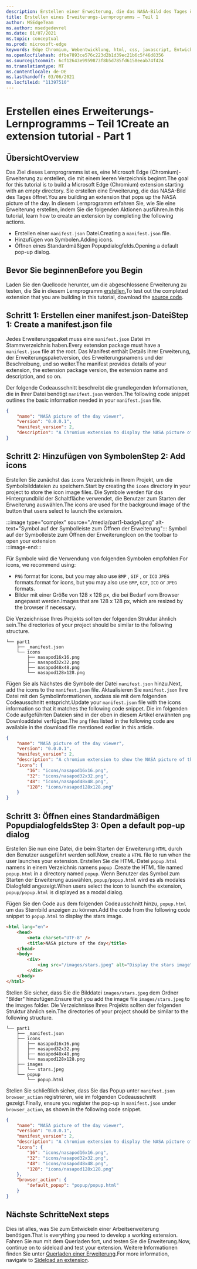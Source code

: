 ```yaml
---
description: Erstellen einer Erweiterung, die das NASA-Bild des Tages öffnet
title: Erstellen eines Erweiterungs-Lernprogramms – Teil 1
author: MSEdgeTeam
ms.author: msedgedevrel
ms.date: 01/07/2021
ms.topic: conceptual
ms.prod: microsoft-edge
keywords: Edge Chromium, Webentwicklung, html, css, javascript, Entwickler, Erweiterungen
ms.openlocfilehash: dfbe7893ce576c223d2b1d39ec21b6c5f46d8356
ms.sourcegitcommit: 6cf12643e9959873f8b5d785fd6158eeab74f424
ms.translationtype: MT
ms.contentlocale: de-DE
ms.lasthandoff: 03/06/2021
ms.locfileid: "11397510"
---
```

# <a name="create-an-extension-tutorial---part-1"></a><span data-ttu-id="9326b-104">Erstellen eines Erweiterungs-Lernprogramms – Teil 1</span><span class="sxs-lookup"><span data-stu-id="9326b-104">Create an extension tutorial - Part 1</span></span>  

## <a name="overview"></a><span data-ttu-id="9326b-105">Übersicht</span><span class="sxs-lookup"><span data-stu-id="9326b-105">Overview</span></span>  

<span data-ttu-id="9326b-106">Das Ziel dieses Lernprogramms ist es, eine Microsoft Edge (Chromium)-Erweiterung zu erstellen, die mit einem leeren Verzeichnis beginnt.</span><span class="sxs-lookup"><span data-stu-id="9326b-106">The goal for this tutorial is to build a Microsoft Edge (Chromium) extension starting with an empty directory.</span></span>  <span data-ttu-id="9326b-107">Sie erstellen eine Erweiterung, die das NASA-Bild des Tages öffnet.</span><span class="sxs-lookup"><span data-stu-id="9326b-107">You are building an extension that pops up the NASA picture of the day.</span></span> <span data-ttu-id="9326b-108">In diesem Lernprogramm erfahren Sie, wie Sie eine Erweiterung erstellen, indem Sie die folgenden Aktionen ausführen.</span><span class="sxs-lookup"><span data-stu-id="9326b-108">In this tutorial, learn how to create an extension by completing the following actions.</span></span>  

*   <span data-ttu-id="9326b-109">Erstellen einer `manifest.json` Datei.</span><span class="sxs-lookup"><span data-stu-id="9326b-109">Creating a `manifest.json` file.</span></span>  
*   <span data-ttu-id="9326b-110">Hinzufügen von Symbolen.</span><span class="sxs-lookup"><span data-stu-id="9326b-110">Adding icons.</span></span>  
*   <span data-ttu-id="9326b-111">Öffnen eines Standardmäßigen Popupdialogfelds.</span><span class="sxs-lookup"><span data-stu-id="9326b-111">Opening a default pop-up dialog.</span></span>  

## <a name="before-you-begin"></a><span data-ttu-id="9326b-112">Bevor Sie beginnen</span><span class="sxs-lookup"><span data-stu-id="9326b-112">Before you Begin</span></span>

<span data-ttu-id="9326b-113">Laden Sie den Quellcode herunter, um die abgeschlossene Erweiterung zu testen, die Sie in diesem Lernprogramm [erstellen.][ArchiveExtensionGettingStartedPart1]</span><span class="sxs-lookup"><span data-stu-id="9326b-113">To test out the completed extension that you are building in this tutorial, download the [source code][ArchiveExtensionGettingStartedPart1].</span></span>  

## <a name="step-1-create-a-manifestjson-file"></a><span data-ttu-id="9326b-114">Schritt 1: Erstellen einer manifest.json-Datei</span><span class="sxs-lookup"><span data-stu-id="9326b-114">Step 1: Create a manifest.json file</span></span>

<span data-ttu-id="9326b-115">Jedes Erweiterungspaket muss eine `manifest.json` Datei im Stammverzeichnis haben.</span><span class="sxs-lookup"><span data-stu-id="9326b-115">Every extension package must have a `manifest.json` file at the root.</span></span>  <span data-ttu-id="9326b-116">Das Manifest enthält Details ihrer Erweiterung, der Erweiterungspaketversion, des Erweiterungsnamens und der Beschreibung, und so weiter.</span><span class="sxs-lookup"><span data-stu-id="9326b-116">The manifest provides details of your extension, the extension package version, the extension name and description, and so on.</span></span>  

<span data-ttu-id="9326b-117">Der folgende Codeausschnitt beschreibt die grundlegenden Informationen, die in Ihrer Datei benötigt `manifest.json` werden.</span><span class="sxs-lookup"><span data-stu-id="9326b-117">The following code snippet outlines the basic information needed in your `manifest.json` file.</span></span>  

```json
{
    "name": "NASA picture of the day viewer",
    "version": "0.0.0.1",
    "manifest_version": 2,
    "description": "A Chromium extension to display the NASA picture of the day."
}
```  

## <a name="step-2-add-icons"></a><span data-ttu-id="9326b-118">Schritt 2: Hinzufügen von Symbolen</span><span class="sxs-lookup"><span data-stu-id="9326b-118">Step 2: Add icons</span></span>  

<span data-ttu-id="9326b-119">Erstellen Sie zunächst das `icons` Verzeichnis in Ihrem Projekt, um die Symbolbilddateien zu speichern.</span><span class="sxs-lookup"><span data-stu-id="9326b-119">Start by creating the `icons` directory in your project to store the icon image files.</span></span>  <span data-ttu-id="9326b-120">Die Symbole werden für das Hintergrundbild der Schaltfläche verwendet, die Benutzer zum Starten der Erweiterung auswählen.</span><span class="sxs-lookup"><span data-stu-id="9326b-120">The icons are used for the background image of the button that users select to launch the extension.</span></span>  

:::image type="complex" source="./media/part1-badge1.png" alt-text="Symbol auf der Symbolleiste zum Öffnen der Erweiterung":::
   <span data-ttu-id="9326b-122">Symbol auf der Symbolleiste zum Öffnen der Erweiterung</span><span class="sxs-lookup"><span data-stu-id="9326b-122">Icon on the toolbar to open your extension</span></span>  
:::image-end:::  

<span data-ttu-id="9326b-123">Für Symbole wird die Verwendung von folgenden Symbolen empfohlen:</span><span class="sxs-lookup"><span data-stu-id="9326b-123">For icons, we recommend using:</span></span> 
*   `PNG` <span data-ttu-id="9326b-124">format for icons, but you may also use `BMP` , `GIF` , or `ICO` `JPEG` formats.</span><span class="sxs-lookup"><span data-stu-id="9326b-124">format for icons, but you may also use `BMP`, `GIF`, `ICO` or `JPEG` formats.</span></span>  
*   <span data-ttu-id="9326b-125">Bilder mit einer Größe von 128 x 128 px, die bei Bedarf vom Browser angepasst werden.</span><span class="sxs-lookup"><span data-stu-id="9326b-125">Images that are 128 x 128 px, which are resized by the browser if necessary.</span></span>  

<span data-ttu-id="9326b-126">Die Verzeichnisse Ihres Projekts sollten der folgenden Struktur ähnlich sein.</span><span class="sxs-lookup"><span data-stu-id="9326b-126">The directories of your project should be similar to the following structure.</span></span>   

```shell
└── part1
    ├── _manifest.json
    └── icons
        ├── nasapod16x16.png
        ├── nasapod32x32.png
        ├── nasapod48x48.png
        └── nasapod128x128.png
```  

<span data-ttu-id="9326b-127">Fügen Sie als Nächstes die Symbole der Datei `manifest.json` hinzu.</span><span class="sxs-lookup"><span data-stu-id="9326b-127">Next, add the icons to the `manifest.json` file.</span></span> <span data-ttu-id="9326b-128">Aktualisieren Sie `manifest.json` Ihre Datei mit den Symbolinformationen, sodass sie mit dem folgenden Codeausschnitt entspricht.</span><span class="sxs-lookup"><span data-stu-id="9326b-128">Update your `manifest.json` file with the icons information so that it matches the following code snippet.</span></span> <span data-ttu-id="9326b-129">Die im folgenden Code aufgeführten Dateien sind in der oben in diesem Artikel erwähnten `png` Downloaddatei verfügbar.</span><span class="sxs-lookup"><span data-stu-id="9326b-129">The `png` files listed in the following code are available in the download file mentioned earlier in this article.</span></span>  

```json
{
    "name": "NASA picture of the day viewer",
    "version": "0.0.0.1",
    "manifest_version": 2,
    "description": "A chromium extension to show the NASA picture of the day.",
    "icons": {
        "16": "icons/nasapod16x16.png",
        "32": "icons/nasapod32x32.png",
        "48": "icons/nasapod48x48.png",
        "128": "icons/nasapod128x128.png"
    }
}
```  

## <a name="step-3-open-a-default-pop-up-dialog"></a><span data-ttu-id="9326b-130">Schritt 3: Öffnen eines Standardmäßigen Popupdialogfelds</span><span class="sxs-lookup"><span data-stu-id="9326b-130">Step 3: Open a default pop-up dialog</span></span>  

<span data-ttu-id="9326b-131">Erstellen Sie nun eine Datei, die beim Starten der Erweiterung `HTML` durch den Benutzer ausgeführt werden soll.</span><span class="sxs-lookup"><span data-stu-id="9326b-131">Now, create a `HTML` file to run when the user launches your extension.</span></span>  <span data-ttu-id="9326b-132">Erstellen Sie die HTML-Datei `popup.html` namens in einem Verzeichnis namens `popup` .</span><span class="sxs-lookup"><span data-stu-id="9326b-132">Create the HTML file named `popup.html` in a directory named `popup`.</span></span>  <span data-ttu-id="9326b-133">Wenn Benutzer das Symbol zum Starten der Erweiterung auswählen, `popup/popup.html` wird es als modales Dialogfeld angezeigt.</span><span class="sxs-lookup"><span data-stu-id="9326b-133">When users select the icon to launch the extension, `popup/popup.html` is displayed as a modal dialog.</span></span>  

<span data-ttu-id="9326b-134">Fügen Sie den Code aus dem folgenden Codeausschnitt hinzu, `popup.html` um das Sternbild anzeigen zu können.</span><span class="sxs-lookup"><span data-stu-id="9326b-134">Add the code from the following code snippet to `popup.html` to display the stars image.</span></span>  

```html
<html lang="en">
    <head>
        <meta charset="UTF-8" />
        <title>NASA picture of the day</title>
    </head>
    <body>
        <div>
            <img src="/images/stars.jpeg" alt="Display the stars image" />
        </div>
    </body>
</html>
```  

<span data-ttu-id="9326b-135">Stellen Sie sicher, dass Sie die Bilddatei `images/stars.jpeg` dem Ordner "Bilder" hinzufügen.</span><span class="sxs-lookup"><span data-stu-id="9326b-135">Ensure that you add the image file `images/stars.jpeg` to the images folder.</span></span>  <span data-ttu-id="9326b-136">Die Verzeichnisse Ihres Projekts sollten der folgenden Struktur ähnlich sein.</span><span class="sxs-lookup"><span data-stu-id="9326b-136">The directories of your project should be similar to the following structure.</span></span>   

```shell
└── part1
    ├── _manifest.json
    ├── icons
    │   ├── nasapod16x16.png
    │   ├── nasapod32x32.png
    │   ├── nasapod48x48.png
    │   └── nasapod128x128.png
    ├── images
    │   └── stars.jpeg
    └── popup
        └── popup.html
```  

<span data-ttu-id="9326b-137">Stellen Sie schließlich sicher, dass Sie das Popup unter `manifest.json` `browser_action` registrieren, wie im folgenden Codeausschnitt gezeigt.</span><span class="sxs-lookup"><span data-stu-id="9326b-137">Finally, ensure you register the pop-up in `manifest.json` under `browser_action`, as shown in the following code snippet.</span></span>  

```json
{
    "name": "NASA picture of the day viewer",
    "version": "0.0.0.1",
    "manifest_version": 2,
    "description": "A chromium extension to display the NASA picture of the day.",
    "icons": {
        "16": "icons/nasapod16x16.png",
        "32": "icons/nasapod32x32.png",
        "48": "icons/nasapod48x48.png",
        "128": "icons/nasapod128x128.png"
    },
    "browser_action": {
        "default_popup": "popup/popup.html"
    }
}
```  

## <a name="next-steps"></a><span data-ttu-id="9326b-138">Nächste Schritte</span><span class="sxs-lookup"><span data-stu-id="9326b-138">Next steps</span></span>
<span data-ttu-id="9326b-139">Dies ist alles, was Sie zum Entwickeln einer Arbeitserweiterung benötigen.</span><span class="sxs-lookup"><span data-stu-id="9326b-139">That is everything you need to develop a working extension.</span></span>  <span data-ttu-id="9326b-140">Fahren Sie nun mit dem Querladen fort, und testen Sie die Erweiterung.</span><span class="sxs-lookup"><span data-stu-id="9326b-140">Now, continue on to sideload and test your extension.</span></span> <span data-ttu-id="9326b-141">Weitere Informationen finden Sie unter [Querladen einer Erweiterung][TestExtensionSideload].</span><span class="sxs-lookup"><span data-stu-id="9326b-141">For more information, navigate to [Sideload an extension][TestExtensionSideload].</span></span>  

<!-- image links -->  

<!--[ImagePart1Heirarchy]: ./media/part1-heirarchy.png "Directory Structure"  -->  
<!--[ImagePart1Badge1]: ./media/part1-badge1.png "Toolbar Badge Icon"  -->  
<!--[ImagePart1Heirarchy1]: ./media/part1-heirarchy1.png "Directory Structure for Extension"  -->  
<!--[ImagePart1Threedots]: ./media/part1-threedots.png "Choose Extensions"  -->  
<!--[ImagePart1DevelopermodeToggle]: ./media/part1-developermode-toggle.png "Enable Developer Mode"  -->  
<!--[ImagePart1InstalledExtension]: ./media/part1-installed-extension.png "Installed Extensions"  -->  

<!-- links -->  

[ArchiveExtensionGettingStartedPart1]: https://github.com/MicrosoftEdge/MicrosoftEdge-Extensions-Demos/tree/master/extension-getting-started-part1/part1 "Abgeschlossene Erweiterungspaketquelle | Microsoft Docs"

[TestExtensionSideload]: ./extension-sideloading.md "Testen der Erweiterung (Querladen) | Microsoft Docs"
